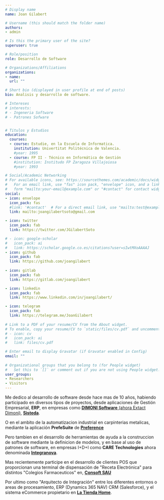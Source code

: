 ```yaml
---
# Display name
name: Joan Gilabert

# Username (this should match the folder name)
authors:
- admin

# Is this the primary user of the site?
superuser: true

# Role/position
role: Desarrollo de Software

# Organizations/Affiliations
organizations:
- name: 
  url: ""

# Short bio (displayed in user profile at end of posts)
bio: Analisis y desarrollo de software.

# Intereses 
# interests:
# - Ingeneria Software
# - Patrones Sofware


# Titulos y Estudios
education:
  courses:
  - course: Estudie, en la Escuela de Informatica.
    institution: Univertitat Politécnica de Valencia.
    #year: 1995  
  - course: FP II - Técnico en Informática de Gestión
    #institution: Institudo FP Zaragoza Villajoiosa
    #year: 1993

# Social/Academic Networking
# For available icons, see: https://sourcethemes.com/academic/docs/widgets/#icons
#   For an email link, use "fas" icon pack, "envelope" icon, and a link in the
#   form "mailto:your-email@example.com" or "#contact" for contact widget.
social:
- icon: envelope
  icon_pack: fas
  #link: '#contact'  # For a direct email link, use "mailto:test@example.org".
  link: mailto:joangilabertsoto@gmail.com

- icon: twitter
  icon_pack: fab
  link: https://twitter.com/JGilabertSoto

# - icon: google-scholar
#   icon_pack: ai
#   link: https://scholar.google.co.es/citations?user=sIwtMXoAAAAJ
- icon: github
  icon_pack: fab
  link: https://github.com/joangilabert
  
- icon: gitlab
  icon_pack: fab
  link: https://gitlab.com/joangilabert

- icon: linkedin
  icon_pack: fab
  link: https://www.linkedin.com/in/joangilabert/

- icon: telegram
  icon_pack: fab
  link: https://telegram.me/JoanGilabert
  
# Link to a PDF of your resume/CV from the About widget.
# To enable, copy your resume/CV to `static/files/cv.pdf` and uncomment the lines below.  
# - icon: cv
#   icon_pack: ai
#   link: files/cv.pdf

# Enter email to display Gravatar (if Gravatar enabled in Config)
email: ""
  
# Organizational groups that you belong to (for People widget)
#   Set this to `[]` or comment out if you are not using People widget.  
user_groups:
- Researchers
- Visitors
---
```


Me dedico al desarrollo de software desde hace mas de 10 años, habiendo participado en diversos tipos de proyectos, desde aplicaciones de Gestión Empresarial, **ERP**, en empresas como [**DIMONI Software** (ahora Extact Dimoni)](https://www.exact.com/es/software/tecnologia/erp-pyme/), [**Sisteda**](https://www.sisteda.com/).

O en el ambito de la automatizacion industrial en carpinterias metalicas, mediante la aplicación **PrefeSuite** de [**Preference**](https://www.preference.es)

Pero tambien en el desarrollo de herramientas de ayuda a la construccion de software mediante la definicion de modelos, y en base al uso de patrones de software, en empresas I+D+I como **CARE Technologies** ahora denominada [**Integranova**](https://www.integranova.com). 

Mas recientemente participe en el desarrollo de clientes POS que proporcionan una terminal de dispensación de "Receta Electrónica" para distintos "Colegios Farmaceuticos" en, [**Consoft SAU**](https://www2.consoft.es/)

Por ultimo como "Arquitecto de Integración" entre los diferentes entornos o areas de procesamiento, ERP (Dynamics 365 NAV) CRM (Salesforce), y el sistema eCommerce propietario en [**La Tienda Home**](https://www.latiendahome.com/).


